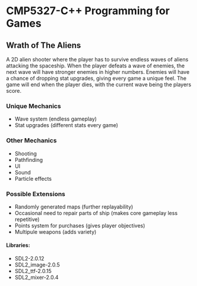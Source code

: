 # CMP5327-C++ Programming for Games

## Wrath of The Aliens
A 2D alien shooter where the player has to survive endless waves of aliens attacking the spaceship. 
When the player defeats a wave of enemies, the next wave will have stronger enemies in higher numbers. 
Enemies will have a chance of dropping stat upgrades, giving every game a unique feel.
The game will end when the player dies, with the current wave being the players score.

### Unique Mechanics
- Wave system (endless gameplay)
- Stat upgrades (different stats every game)

### Other Mechanics
- Shooting
- Pathfinding
- UI
- Sound
- Particle effects

### Possible Extensions
- Randomly generated maps (further replayability)
- Occasional need to repair parts of ship (makes core gameplay less repetitive)
- Points system for purchases (gives player objectives)
- Multipule weapons (adds variety)

#### Libraries:
- SDL2-2.0.12
- SDL2_image-2.0.5
- SDL2_ttf-2.0.15
- SDL2_mixer-2.0.4